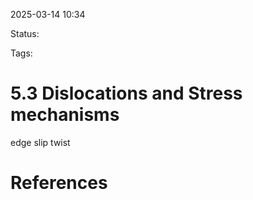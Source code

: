 

2025-03-14 10:34

Status:

Tags:

# 5.3 Dislocations and Stress mechanisms

edge slip twist

# References
